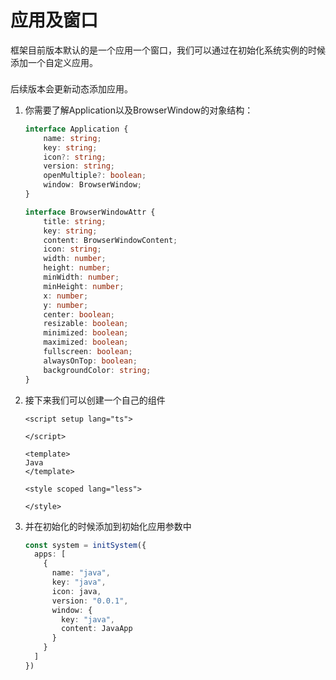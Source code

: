 # 应用及窗口

框架目前版本默认的是一个应用一个窗口，我们可以通过在初始化系统实例的时候添加一个自定义应用。

<div class="tip custom-block" style="padding-top: 8px">
     后续版本会更新动态添加应用。
</div>

1. 你需要了解Application以及BrowserWindow的对象结构：

    ``` ts
    interface Application {
        name: string;
        key: string;
        icon?: string;
        version: string;
        openMultiple?: boolean;
        window: BrowserWindow;
    }
    ```
    ``` ts
    interface BrowserWindowAttr {
        title: string;
        key: string;
        content: BrowserWindowContent;
        icon: string;
        width: number;
        height: number;
        minWidth: number;
        minHeight: number;
        x: number;
        y: number;
        center: boolean;
        resizable: boolean;
        minimized: boolean;
        maximized: boolean;
        fullscreen: boolean;
        alwaysOnTop: boolean;
        backgroundColor: string;
    }
    ```
2. 接下来我们可以创建一个自己的组件

    ``` vue
    <script setup lang="ts">
    
    </script>
    
    <template>
    Java
    </template>
    
    <style scoped lang="less">
    
    </style>
    ```

3. 并在初始化的时候添加到初始化应用参数中

   ``` ts
   const system = initSystem({
     apps: [
       {
         name: "java",
         key: "java",
         icon: java,
         version: "0.0.1",
         window: {
           key: "java",
           content: JavaApp
         }
       }
     ]
   })
   ```